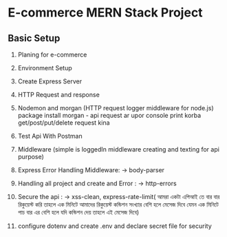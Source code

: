 # E-commerce MERN Stack Project

## Basic Setup

1.  Planing for e-commerce
2.  Environment Setup 
3.  Create Express Server
4.  HTTP Request and response
5. Nodemon and morgan (HTTP request logger middleware for node.js) package install
    morgan - api request ar upor console print korba get/post/put/delete request kina
6. Test Api With Postman
7. Middleware (simple is loggedIn middleware creating and texting for api purpose)
8. Express Error Handling Middleware: -> body-parser
9. Handling all project and create and Error : -> http-errors
10. Secure the api : -> xss-clean, express-rate-limit( আমরা একটা এপিআই তে বার বার রিকুয়েস্ট করি তাহলে এক মিনিটে আমাদের রিকুয়েস্ট কন্ডিশন সংখ্যার বেশি হলে মেসেজ দিবে যেমন এক মিনিটে পাচ বার এর বেশি হলে যদি কন্ডিশন দেয় তাহলে এই মেসেজ দিবে)

11. configure dotenv and create .env and declare secret file for security